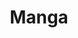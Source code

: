 ---
title: Manga
category: drawings
series: Manga
year: 2013
image: manga (3).jpg
size: 
materials: acrylic on manga paper
---